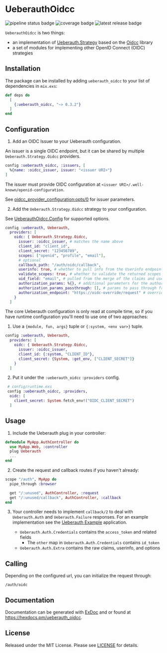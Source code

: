 # UeberauthOidcc

![pipeline status badge](https://gitlab.com/paulswartz/ueberauth_oidcc/badges/main/pipeline.svg)
![coverage badge](https://gitlab.com/paulswartz/ueberauth_oidcc/badges/main/coverage.svg)
![latest release badge](https://gitlab.com/paulswartz/ueberauth_oidcc/-/badges/release.svg)

`UeberauthOidcc` is two things:

- an implementation of [Ueberauth.Strategy](https://hexdocs.pm/ueberauth/Ueberauth.Strategy.html) based on the [Oidcc](https://hexdocs.pm/oidcc/readme.html) library
- a set of modules for implementing other OpenID Connect (OIDC) strategies

## Installation

The package can be installed by adding `ueberauth_oidcc` to your list of dependencies in `mix.exs`:

```elixir
def deps do
  [
    {:ueberauth_oidcc, "~> 0.3.2"}
  ]
end
```

## Configuration

1. Add an OIDC Issuer to your Ueberauth configuration.

An issuer is a single OIDC endpoint, but it can be shared by multiple
`Ueberauth.Strategy.Oidcc` providers.

``` elixir
config :ueberauth_oidcc, :issuers, [
  %{name: :oidcc_issuer, issuer: "<issuer URI>"}
]
```

The issuer must provide OIDC configuration at `<issuer URI>/.well-known/openid-configuration`.

See
[oidcc_provider_configuration:opts/0](https://hexdocs.pm/oidcc/oidcc_provider_configuration.html#t:opts/0) for issuer parameters.

2. Add the `Ueberauth.Strategy.Oidcc` strategy to your configuration.

See [UeberauthOidcc.Config](https://hexdocs.pm/ueberauth_oidcc/UeberauthOidcc.Config.html) for supported options.

```elixir
config :ueberauth, Ueberauth,
  providers: [
    oidc: { Ueberauth.Strategy.Oidcc,
      issuer: :oidcc_issuer, # matches the name above
      client_id: "client_id",
      client_secret: "123456789",
      scopes: ["openid", "profile", "email"],
      # optional
      callback_path: "/auth/oidc/callback",
      userinfo: true, # whether to pull info from the Userinfo endpoint, default: false
      validate_scopes: true, # whether to validate the returned scopes are a subset of those request, default: false
      uid_field: "email", # pulled from the merge of the claims and userinfo (if fetched), default: sub
      authorization_params: %{}, # additional parameters for the authorization request
      authorization_params_passthrough: [], # params to pass through from the incoming request (such as "prompt")
      authorization_endpoint: "https://oidc-override/request" # override the initial request URI
    }
  ]
```
The core Ueberauth configuration is only read at compile time, so if you have runtime configuration you'll need to use one of two approaches:

1. Use a `{module, fun, args}` tuple or `{:system, <env var>}` tuple.

``` elixir
config :ueberauth, Ueberauth,
  providers: [
    oidc: { Ueberauth.Strategy.Oidcc,
      issuer: :oidcc_issuer,
      client_id: {:system, "CLIENT_ID"},
      client_secret: {System, :get_env, ["CLIENT_SECRET"]}
    }
  ]
```

2. Put it under the `:ueberauth_oidcc` `:providers` config. 

```elixir
 # config/runtime.exs
 config :ueberauth_oidcc, :providers,
  oidc: [
    client_secret: System.fetch_env!("OIDC_CLIENT_SECRET")
  ]
```

## Usage

1. Include the Ueberauth plug in your controller:

```elixir
defmodule MyApp.AuthController do
  use MyApp.Web, :controller
  plug Ueberauth
  ...
end
```

2. Create the request and callback routes if you haven't already:

```elixir
scope "/auth", MyApp do
  pipe_through :browser

  get "/:unused", AuthController, :request
  get "/:unused/callback", AuthController, :callback
end
```

3. Your controller needs to implement `callback/2` to deal with `Ueberauth.Auth`
and `Ueberauth.Failure` responses. For an example implementation see the
[Ueberauth Example](https://github.com/ueberauth/ueberauth_example) application.

   - `Ueberauth.Auth.Credentials` contains the `access_token` and related fields
     - The `other` map in `Ueberauth.Auth.Credentials` contains `id_token`
   - `Ueberauth.Auth.Extra` contains the raw claims, userinfo, and options

## Calling

Depending on the configured url, you can initialize the request through:

    /auth/oidc

## Documentation

Documentation can be generated with [ExDoc](https://github.com/elixir-lang/ex_doc)
and or found at <https://hexdocs.pm/ueberauth_oidcc>.

## License

Released under the MIT License. Please see [LICENSE](./LICENSE) for details.



